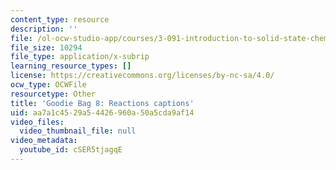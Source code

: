 ```yaml
---
content_type: resource
description: ''
file: /ol-ocw-studio-app/courses/3-091-introduction-to-solid-state-chemistry-fall-2018/cSER5tjagqE_captions.webvtt
file_size: 10294
file_type: application/x-subrip
learning_resource_types: []
license: https://creativecommons.org/licenses/by-nc-sa/4.0/
ocw_type: OCWFile
resourcetype: Other
title: 'Goodie Bag 8: Reactions captions'
uid: aa7a1c45-29a5-4426-960a-50a5cda9af14
video_files:
  video_thumbnail_file: null
video_metadata:
  youtube_id: cSER5tjagqE
---
```

